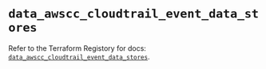 # `data_awscc_cloudtrail_event_data_stores`

Refer to the Terraform Registory for docs: [`data_awscc_cloudtrail_event_data_stores`](https://registry.terraform.io/providers/hashicorp/awscc/0.70.0/docs/data-sources/cloudtrail_event_data_stores).
